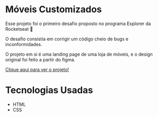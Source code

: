 # Móveis Customizados

Esse projeto foi o primeiro desafio proposto no programa Explorer da Rocketseat 🚀

O desafio consistia em corrigir um código cheio de bugs e inconformidades.

O projeto em si é uma landing page de uma loja de móveis, e o design original foi feito a partir do figma.

<a target="_blank" href="https://clmateus.github.io/Moveis-Customizados/"> Clique aqui para ver o projeto! </a>
# Tecnologias Usadas
<ul>
<li>HTML</li>
<li>CSS</li>
</ul>

